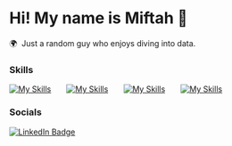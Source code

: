 Hi! My name is Miftah 👋
=======================================================================================================================================

🌍  Just a random guy who enjoys diving into data.
<br/>

### Skills

[![My Skills](https://skillicons.dev/icons?i=html,css)](https://skillicons.dev) &nbsp;&nbsp;&nbsp;&nbsp;&nbsp; [![My Skills](https://skillicons.dev/icons?i=figma,ai)](https://skillicons.dev) &nbsp;&nbsp;&nbsp;&nbsp;&nbsp; [![My Skills](https://skillicons.dev/icons?i=python,azure)](https://skillicons.dev) &nbsp;&nbsp;&nbsp;&nbsp;&nbsp; [![My Skills](https://skillicons.dev/icons?i=mysql,tensorflow)](https://skillicons.dev) &nbsp;&nbsp;&nbsp;&nbsp;&nbsp;
<br/>

### Socials

<div id="badges">
  <a href="https://www.linkedin.com/in/miftahurrrizki/">
    <img src="https://img.shields.io/badge/LinkedIn-blue?style=for-the-badge&logo=linkedin&logoColor=white" alt="LinkedIn Badge"/>
  </a>
</div>
